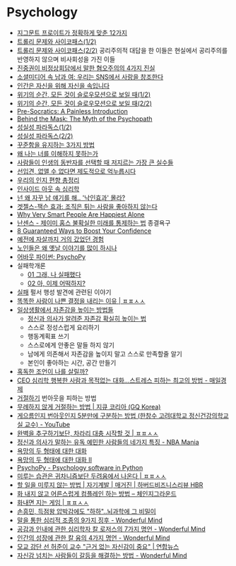 Psychology
==========
* [지그문트 프로이트가 정확하게 맞춘 12가지](http://www.huffingtonpost.kr/blake-fleetwood/story_b_7254302.html)
* [트롤리 문제와 사이코패스(1/2)](http://newspeppermint.com/2015/05/11/m-trolley1/)
* [트롤리 문제와 사이코패스(2/2)](http://newspeppermint.com/2015/05/11/m-trolley2/) 공리주의적 대답을 한 이들은 현실에서 공리주의를 반영하지 않으며 비사회성을 가진 이들
* [진중권이 비정상회담에서 말한 혐오주의의 4가지 진실](http://www.huffingtonpost.kr/2015/05/19/story_n_7310306.html)
* [소셜미디어 속 남과 여: 우리는 SNS에서 사랑을 창조한다](http://slownews.kr/41110)
* [인간은 자신을 위해 자신을 속입니다](http://newspeppermint.com/2015/05/27/m-brain/)
* [위기의 순간, 모든 것이 슬로우모션으로 보일 때(1/2)](http://newspeppermint.com/2015/06/01/m-cff1/)
* [위기의 순간, 모든 것이 슬로우모션으로 보일 때(2/2)](http://newspeppermint.com/2015/06/01/m-cff2/)
* [Pre-Socratics: A Painless Introduction](http://lukemuehlhauser.com/pre-socratics-a-painless-introduction/)
* [Behind the Mask: The Myth of the Psychopath](http://www.psmag.com/books-and-culture/do-psychopaths-even-exist)
* [성실성 파라독스(1/2)](http://newspeppermint.com/2015/08/03/m-conscientiousness1/)
* [성실성 파라독스(2/2)](http://newspeppermint.com/2015/08/03/m-conscientiousness2/)
* [꾸준함을 유지하는 3가지 방법](http://moneyman.kr/archives/3587)
* [왜 나는 너를 이해하지 못하는가](http://ppss.kr/archives/54292)
* [사람들이 인생의 동반자를 선택할 때 저지르는 가장 큰 실수들](http://ppss.kr/archives/54898)
* [선입견, 없앨 수 없다면 제도적으로 억누릅시다](http://newspeppermint.com/2015/09/08/tech-to-mitigate-bias/)
* [우리의 인지 편향 총정리](http://newspeppermint.com/2015/09/23/cognitive-bias/)
* [인사이드 아웃 속 심리학](http://ppss.kr/archives/59482)
* [넌 왜 자꾸 남 얘기를 해.. '낙인효과' 몰라?](http://media.daum.net/life/health/wellness/newsview?newsId=20151030100806490)
* [겟젤스-잭슨 효과: 조직은 튀는 사람을 좋아하지 않는다](http://ksc12545.blog.me/220643712219)
* [Why Very Smart People Are Happiest Alone](http://bigthink.com/robby-berman/study-study-finds-very-smart-people-are-happier-alone)
* [난센스 - 제이미 홈스 불확실한 미래를 통제하는 법](https://brunch.co.kr/@younghakjang/18) 종결욕구
* [8 Guaranteed Ways to Boost Your Confidence](https://www.linkedin.com/pulse/guaranteed-ways-boost-confidence-dr-travis-bradberry/)
* [예전에 자살까지 거의 갔었던 경험](http://mlbpark.donga.com/mp/b.php?p=1&b=bullpen&id=201712190012055258&select=&query=&user=&site=&reply=&source=&sig=h6jBHl21jh6RKfX@hcaXGg-gKmlq)
* [노인들은 왜 옛날 이야기를 많이 하시나](http://v.media.daum.net/v/20171227101251087)
* [어바웃 파이썬: PsychoPy](https://github.com/psygrammer/about_python_psychopy)
* 실패학개론
  * [01 그래, 나 실패했다](https://brunch.co.kr/@rooneykim/40)
  * [02 아, 이제 어떡하지?](https://brunch.co.kr/@rooneykim/42)
* [실패](https://interpiler.com/2019/04/09/1302/) 펄서 행성 발견에 관련된 이야기
* [똑똑한 사람이 나쁜 결정을 내리는 이유 | ㅍㅍㅅㅅ](https://ppss.kr/archives/221326)
* [일상생활에서 자존감을 높이는 방법들](https://imgur.com/a/xTHuEbJ)
  * [정신과 의사가 알려준 자존감 확실히 높이는 법](https://youtu.be/KWm9asILbnE)
  * 스스로 정성스럽게 요리하기
  * 행동계획표 쓰기
  * 스스로에게 안좋은 말들 하지 않기
  * 남에게 의존해서 자존감을 높이지 말고 스스로 만족할줄 알기
  * 본인이 좋아하는 시간, 공간 만들기
* [혹독한 조언이 나를 살릴까?](http://agile.egloos.com/5931859)
* [CEO 심리학 행복한 사람과 목적없는 대화…스트레스 피하는 최고의 방법 - 매일경제](https://www.mk.co.kr/news/business/view/2019/11/941310/)
* [거절하기](https://www.thestartupbible.com/2021/12/saying-no-is-the-best-stress-management-technique.html) 번아웃을 피하는 방법
* [무례하지 않게 거절하는 방법 | 지큐 코리아 (GQ Korea)](https://www.gqkorea.co.kr/2022/02/11/%EB%AC%B4%EB%A1%80%ED%95%98%EC%A7%80-%EC%95%8A%EA%B2%8C-%EA%B1%B0%EC%A0%88%ED%95%98%EB%8A%94-%EB%B2%95/)
* [게으름인지 번아웃인지 5분만에 구분하는 방법 (한창수 고려대학교 정신건강의학교실 교수) - YouTube](https://www.youtube.com/watch?v=9kVqGE5W3bI)
* [완벽을 추구하기보단, 차라리 대충 시작할 것 | ㅍㅍㅅㅅ](https://ppss.kr/archives/237885)
* [정신과 의사가 말하는 유독 예민한 사람들의 네가지 특징 - NBA Mania](https://mania.kr/g2/bbs/board.php?bo_table=freetalk&wr_id=4900623)
* [욕망의 두 형태에 대한 대화](https://brunch.co.kr/@graypool/84)
* [욕망의 두 형태에 대한 대화 II](https://brunch.co.kr/@graypool/85)
* [PsychoPy - Psychology software in Python](http://www.psychopy.org/)
* [미루는 습관은 귀차니즘보단 두려움에서 나온다 | ㅍㅍㅅㅅ](https://ppss.kr/archives/247454)
* [할 일을 미루지 않는 방법 | 자기계발 | 매거진 | 하버드비즈니스리뷰 HBR](https://www.hbrkorea.com/article/view/atype/ma/category_id/1_1/article_no/1859/page/1)
* [화 내지 않고 어른스럽게 컴플레인 하는 방법 – 체인지그라운드](http://thechangeground.com/archives/16611)
* [화내면 지는 게임 | ㅍㅍㅅㅅ](https://ppss.kr/archives/250801)
* [손흥민, 득점왕 압박감에도 "하하"..뇌과학에 그 비밀이](https://news.v.daum.net/v/20220528064701668)
* [말을 통한 심리적 조종의 9가지 징후 - Wonderful Mind](https://wonderfulmind.co.kr/psychological-manipulation-words/)
* [공감과 인내에 관한 심리학자 칼 로저스의 7가지 명언 - Wonderful Mind](https://wonderfulmind.co.kr/7-of-the-best-quotes-from-psychologist-carl-rogers-empathy-tolerance-and-more/)
* [인간의 성장에 관한 칼 융의 4가지 명언 - Wonderful Mind](https://wonderfulmind.co.kr/quotes-by-carl-jung-on-personal-growth/)
* [모교 강단 선 허준이 교수 "근거 없는 자신감이 중요" | 연합뉴스](https://www.yna.co.kr/view/AKR20220727167600004)
* [자신감 넘치는 사람들이 갈등을 해결하는 방법 - Wonderful Mind](https://wonderfulmind.co.kr/this-is-how-assertive-people-resolve-conflicts/)
